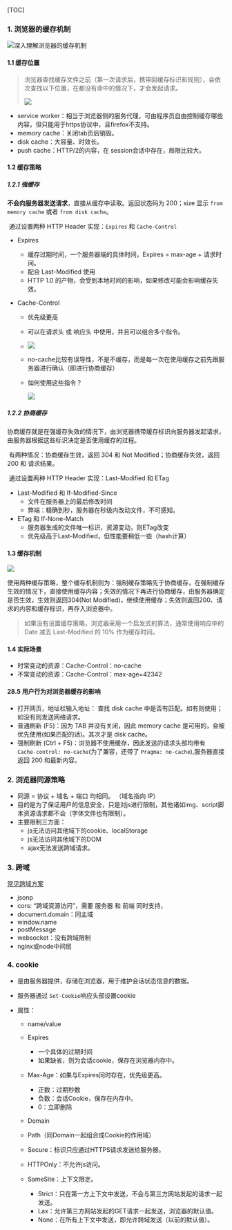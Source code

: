 [TOC]

### 1. 浏览器的缓存机制

<img src="https://upload-images.jianshu.io/upload_images/3174701-8e74b69ad9376710?imageMogr2/auto-orient/strip|imageView2/2/w/1200/format/webp" alt="深入理解浏览器的缓存机制"  />



#### 1.1 缓存位置

> 浏览器查找缓存文件之前（第一次请求后，携带回缓存标识和规则），会依次查找以下位置，在都没有命中的情况下，才会发起请求。
>
> ![](https://upload-images.jianshu.io/upload_images/3174701-de3d6e025582103a?imageMogr2/auto-orient/strip|imageView2/2/w/670/format/webp)

* service worker：相当于浏览器侧的服务代理，可由程序员自由控制缓存哪些内容，但只能用于https协议中，且firefox不支持。
* memory cache：关闭tab页后销毁。
* disk cache：大容量、时效长。
* push cache：HTTP/2的内容，在 session会话中存在，局限比较大。

#### 1.2 缓存策略

##### 1.2.1 强缓存

​	**不会向服务器发送请求**，直接从缓存中读取。返回状态码为 200；size 显示 `from memory cache` 或者 `from disk cache`。

​	通过设置两种 HTTP Header 实现：`Expires` 和 `Cache-Control`

* Expires

    * 缓存过期时间，一个服务器端的具体时间，Expires = max-age + 请求时间。
    * 配合 Last-Modified 使用
    * HTTP 1.0 的产物，会受到本地时间的影响，如果修改可能会影响缓存失效。

* Cache-Control

    * 优先级更高

    * 可以在请求头 或 响应头 中使用，并且可以组合多个指令。

    * ![](https://upload-images.jianshu.io/upload_images/3174701-8ff981603cdfded0?imageMogr2/auto-orient/strip|imageView2/2/w/562/format/webp)

    * no-cache比较有误导性，不是不缓存，而是每一次在使用缓存之前先跟服务器进行确认（即进行协商缓存）

    * 如何使用这些指令？

        ![](https://upload-images.jianshu.io/upload_images/3174701-3fa81f5e9efac5af?imageMogr2/auto-orient/strip|imageView2/2/w/820/format/webp)

    

##### 1.2.2 协商缓存

​	协商缓存就是在强缓存失效的情况下，由浏览器携带缓存标识向服务器发起请求，由服务器根据这些标识决定是否使用缓存的过程。

​	有两种情况：协商缓存生效，返回 304 和 Not Modified；协商缓存失效，返回200 和 请求结果。

​	通过设置两种 HTTP Header 实现：Last-Modified 和 ETag

* Last-Modified 和 If-Modified-Since
    * 文件在服务器上的最后修改时间
    * 弊端：精确到秒，服务器在秒级内改动文件，不可感知。
* ETag 和 If-None-Match
    * 服务器生成的文件唯一标识，资源变动，则ETag改变
    * 优先级高于Last-Modified，但性能要稍低一些（hash计算）

#### 1.3 缓存机制

![](https://upload-images.jianshu.io/upload_images/3174701-9d9e8b52a18ed35a?imageMogr2/auto-orient/strip|imageView2/2/w/519/format/webp)

使用两种缓存策略，整个缓存机制则为：强制缓存策略先于协商缓存，在强制缓存生效的情况下，直接使用缓存内容；失效的情况下再进行协商缓存，由服务器确定是否生效，生效则返回304(Not Modified)，继续使用缓存；失效则返回200、请求的内容和缓存标识，再存入浏览器中。

> 如果没有设置缓存策略，浏览器采用一个启发式的算法，通常使用响应中的 Date 减去 Last-Modified 的 10% 作为缓存时间。

#### 1.4 实际场景

* 时常变动的资源：Cache-Control：no-cache
* 不常变动的资源：Cache-Control：max-age=42342

#### 28.5 用户行为对浏览器缓存的影响

* 打开网页，地址栏输入地址： 查找 disk cache 中是否有匹配。如有则使用；如没有则发送网络请求。
* 普通刷新 (F5)：因为 TAB 并没有关闭，因此 memory cache 是可用的，会被优先使用(如果匹配的话)。其次才是 disk cache。
* 强制刷新 (Ctrl + F5)：浏览器不使用缓存，因此发送的请求头部均带有 `Cache-control: no-cache`(为了兼容，还带了 `Pragma: no-cache`),服务器直接返回 200 和最新内容。



### 2. 浏览器同源策略

* 同源 = 协议 + 域名 + 端口 均相同。 （域名指向 IP）
* 目的是为了保证用户的信息安全，只是对js进行限制，其他诸如img、script脚本资源请求都不会（字体文件也有限制）。
* 主要限制三方面：
    * js无法访问其他域下的cookie、localStorage
    * js无法访问其他域下的DOM
    * ajax无法发送跨域请求。

### 3. 跨域

[常见跨域方案](https://segmentfault.com/a/1190000011145364)

* jsonp
* cors: “跨域资源访问”，需要 服务器 和 前端 同时支持，
* document.domain：同主域
* window.name
* postMessage
* websocket：没有跨域限制
* nginx或node中间层

### 4. cookie

* 是由服务器提供，存储在浏览器，用于维护会话状态信息的数据。

* 服务器通过 `Set-Cookie`响应头部设置cookie

* 属性：

    * name/value

    * Expires

        * 一个具体的过期时间
        * 如果缺省，则为会话cookie，保存在浏览器内存中。

    * Max-Age：如果与Expires同时存在，优先级更高。

        * 正数：过期秒数
        * 负数：会话Cookie，保存在内存中。
        * 0：立即删除

    * Domain

    * Path（同Domain一起组合成Cookie的作用域）

    * Secure：标识只应通过HTTPS请求发送给服务器。

    * HTTPOnly：不允许js访问。

    * SameSite：上下文限定。

        * Strict：只在第一方上下文中发送，不会与第三方网站发起的请求一起发送。
        * Lax：允许第三方网站发起的GET请求一起发送，浏览器的默认值。
        * None：在所有上下文中发送，即允许跨域发送（以前的默认值）。

        

